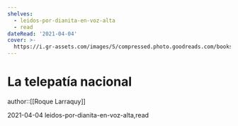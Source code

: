```yaml
---
shelves:
  - leidos-por-dianita-en-voz-alta
  - read
dateRead: '2021-04-04'
cover: >-
  https://i.gr-assets.com/images/S/compressed.photo.goodreads.com/books/1602009197l/55582860._SY475_.jpg
---
```

# La telepatía nacional

author::[[Roque Larraquy]]

2021-04-04
leidos-por-dianita-en-voz-alta,read